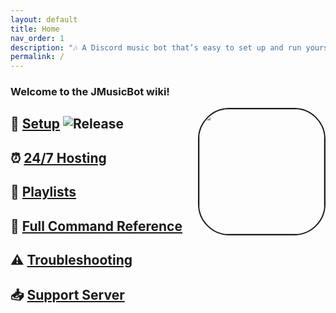 ```yaml
---
layout: default
title: Home
nav_order: 1
description: "🎶 A Discord music bot that’s easy to set up and run yourself!"
permalink: /
---
```


### Welcome to the **JMusicBot** wiki!

<img align="right" src="https://jmusicbot.com/images/logo.png" style="border:2px solid;border-radius:50px;" height="200" width="200">

## 🔢 [Setup](/setup) ![Release](https://img.shields.io/github/release/jagrosh/MusicBot.svg)

## ⏰ [24/7 Hosting](/hosting)

## 📃 [Playlists](/playlists)

## 📜 [Full Command Reference](/commands)

## ⚠ [Troubleshooting](/troubleshooting)

## 📥 [Support Server](https://discord.gg/0p9LSGoRLu6Pet0k)
